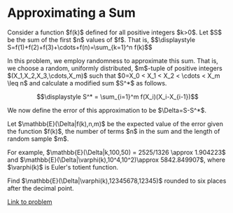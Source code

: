 # Approximating a Sum

<p>Consider a function $f(k)$ defined for all positive integers $k&gt;0$. Let $S$ be the sum of the first $n$ values of $f$. That is,
$$\displaystyle S=f(1)+f(2)+f(3)+\cdots+f(n)=\sum_{k=1}^n f(k)$$</p>

<p>In this problem, we employ randomness to approximate this sum. That is, we choose a random, uniformly distributed, $m$-tuple of positive integers $(X_1,X_2,X_3,\cdots,X_m)$ such that $0=X_0 &lt; X_1 &lt; X_2 &lt; \cdots &lt; X_m \leq n$ and calculate a modified sum $S^*$ as follows.

$$\displaystyle S^* = \sum_{i=1}^m f(X_i)(X_i-X_{i-1})$$</p>

<p>We now define the error of this approximation to be $\Delta=S-S^*$.</p>

<p>Let $\mathbb{E}(\Delta|f(k),n,m)$ be the expected value of the error given the function $f(k)$, the number of terms $n$ in the sum and the length of random sample $m$.</p>

<p>For example, $\mathbb{E}(\Delta|k,100,50) = 2525/1326 \approx 1.904223$ and $\mathbb{E}(\Delta|\varphi(k),10^4,10^2)\approx 5842.849907$, where $\varphi(k)$ is Euler's totient function.</p>

<p>Find $\mathbb{E}(\Delta|\varphi(k),12345678,12345)$ rounded to six places after the decimal point.</p>

[Link to problem](https://projecteuler.net/problem=756)
